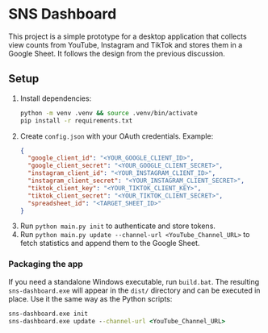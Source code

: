 # SNS Dashboard

This project is a simple prototype for a desktop application that collects
view counts from YouTube, Instagram and TikTok and stores them in a Google
Sheet. It follows the design from the previous discussion.

## Setup

1. Install dependencies:
   ```bash
   python -m venv .venv && source .venv/bin/activate
   pip install -r requirements.txt
   ```
2. Create `config.json` with your OAuth credentials. Example:
   ```json
   {
     "google_client_id": "<YOUR_GOOGLE_CLIENT_ID>",
     "google_client_secret": "<YOUR_GOOGLE_CLIENT_SECRET>",
     "instagram_client_id": "<YOUR_INSTAGRAM_CLIENT_ID>",
     "instagram_client_secret": "<YOUR_INSTAGRAM_CLIENT_SECRET>",
     "tiktok_client_key": "<YOUR_TIKTOK_CLIENT_KEY>",
     "tiktok_client_secret": "<YOUR_TIKTOK_CLIENT_SECRET>",
     "spreadsheet_id": "<TARGET_SHEET_ID>"
   }
   ```
3. Run `python main.py init` to authenticate and store tokens.
4. Run `python main.py update --channel-url <YouTube_Channel_URL>` to fetch
   statistics and append them to the Google Sheet.

### Packaging the app

If you need a standalone Windows executable, run `build.bat`. The resulting
`sns-dashboard.exe` will appear in the `dist/` directory and can be executed in
place. Use it the same way as the Python scripts:

```cmd
sns-dashboard.exe init
sns-dashboard.exe update --channel-url <YouTube_Channel_URL>
```
